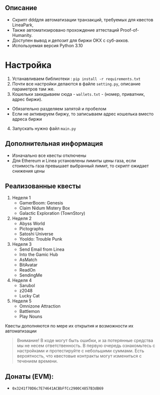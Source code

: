 ## Описание
- Скрипт dddдля автоматизации транзакций, требуемых для квестов LineaPark,
- Также автоматизировано прохождение аттестаций Proof-of-Humanity.
- Доступен вывод и депозит для биржи OKX c суб-акков.
- Используемая версия Python 3.10

# Настройка
1. Устанавливаем библиотеки : `pip install -r requirements.txt`
2. Почти все настройки делаются в файле `setting.py`, описание параметров там же.
3. Кошельки закидываем сюда - `wallets.txt` - (номер, приватник, адрес биржи).
- Обязательно разделяем запятой и пробелом
- Если не активируем биржу, то записываем адрес кошелька вместо адреса биржи
4. Запускать нужно файл `main.py`

## Дополнительная информация
- Изначально все квесты отключены
- Для Ethereum и Linea установлены лимиты цены газа, если стоимость газа превышает выбранный лимит, то скрипт ожидает снижения цены

## Реализованные квесты
1. Неделя 1
   - GamerBoom: Genesis
   - Claim Nidum Mistery Box
   - Galactic Exploration (TownStory)
2. Неделя 2
   - Abyss World
   - Pictographs
   - Satoshi Universe
   - Yooldo: Trouble Punk
3. Неделя 3
   - Send Email from Linea
   - Into the Gamic Hub
   - AsMatch
   - BitAvatar
   - ReadOn
   - SendingMe
4. Неделя 4
   - Sarubol
   - z2048
   - Lucky Cat
5. Неделя 5
   - Omnizone Attraction
   - Battlemon
   - Play Nouns

Квесты дополняются по мере их открытия и возможности их автоматизации

> Внимание! В коде могут быть ошибки, и за потерянные средства мы не несем ответственность. В первую очередь ознакомьтесь с настройками и протестируйте с небольшими суммами. Есть вероятность, что квестовые контракты могут измениться с течением времени.

## Донаты (EVM): 
- `0x3241f70D6c7E74641ACBbFfCc2900C4857B3dB69`

  
